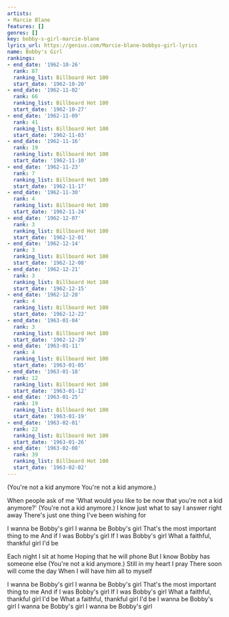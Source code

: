 ```yaml
---
artists:
- Marcie Blane
features: []
genres: []
key: bobby-s-girl-marcie-blane
lyrics_url: https://genius.com/Marcie-blane-bobbys-girl-lyrics
name: Bobby's Girl
rankings:
- end_date: '1962-10-26'
  rank: 87
  ranking_list: Billboard Hot 100
  start_date: '1962-10-20'
- end_date: '1962-11-02'
  rank: 66
  ranking_list: Billboard Hot 100
  start_date: '1962-10-27'
- end_date: '1962-11-09'
  rank: 41
  ranking_list: Billboard Hot 100
  start_date: '1962-11-03'
- end_date: '1962-11-16'
  rank: 19
  ranking_list: Billboard Hot 100
  start_date: '1962-11-10'
- end_date: '1962-11-23'
  rank: 7
  ranking_list: Billboard Hot 100
  start_date: '1962-11-17'
- end_date: '1962-11-30'
  rank: 4
  ranking_list: Billboard Hot 100
  start_date: '1962-11-24'
- end_date: '1962-12-07'
  rank: 3
  ranking_list: Billboard Hot 100
  start_date: '1962-12-01'
- end_date: '1962-12-14'
  rank: 3
  ranking_list: Billboard Hot 100
  start_date: '1962-12-08'
- end_date: '1962-12-21'
  rank: 3
  ranking_list: Billboard Hot 100
  start_date: '1962-12-15'
- end_date: '1962-12-28'
  rank: 4
  ranking_list: Billboard Hot 100
  start_date: '1962-12-22'
- end_date: '1963-01-04'
  rank: 3
  ranking_list: Billboard Hot 100
  start_date: '1962-12-29'
- end_date: '1963-01-11'
  rank: 4
  ranking_list: Billboard Hot 100
  start_date: '1963-01-05'
- end_date: '1963-01-18'
  rank: 12
  ranking_list: Billboard Hot 100
  start_date: '1963-01-12'
- end_date: '1963-01-25'
  rank: 19
  ranking_list: Billboard Hot 100
  start_date: '1963-01-19'
- end_date: '1963-02-01'
  rank: 22
  ranking_list: Billboard Hot 100
  start_date: '1963-01-26'
- end_date: '1963-02-08'
  rank: 39
  ranking_list: Billboard Hot 100
  start_date: '1963-02-02'
---
```

(You're not a kid anymore
You're not a kid anymore.)

When people ask of me
'What would you like to be now that you're not a kid anymore?'
(You're not a kid anymore.)
I know just what to say
I answer right away
There's just one thing I've been wishing for

I wanna be Bobby's girl
I wanna be Bobby's girl
That's the most important thing to me
And if I was Bobby's girl
If I was Bobby's girl
What a faithful, thankful girl I'd be

Each night I sit at home
Hoping that he will phone
But I know Bobby has someone else
(You're not a kid anymore.)
Still in my heart I pray
There soon will come the day
When I will have him all to myself

I wanna be Bobby's girl
I wanna be Bobby's girl
That's the most important thing to me
And if I was Bobby's girl
If I was Bobby's girl
What a faithful, thankful girl I'd be
What a faithful, thankful girl I'd be
I wanna be Bobby's girl
I wanna be Bobby's girl
I wanna be Bobby's girl
